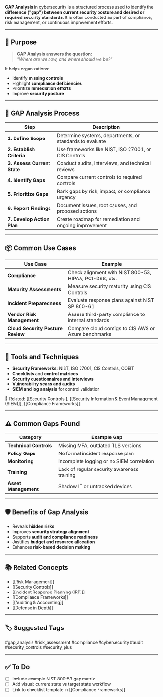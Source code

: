 **GAP Analysis** in cybersecurity is a structured process used to identify the **difference ("gap") between current security posture and desired or required security standards**. It is often conducted as part of compliance, risk management, or continuous improvement efforts.

---

## 🎯 Purpose

> **GAP Analysis answers the question:**  
> _"Where are we now, and where should we be?"_

It helps organizations:
- Identify **missing controls**
- Highlight **compliance deficiencies**
- Prioritize **remediation efforts**
- Improve **security posture**

---

## 🧱 GAP Analysis Process

| Step                      | Description                                                       |
|---------------------------|-------------------------------------------------------------------|
| **1. Define Scope**        | Determine systems, departments, or standards to evaluate          |
| **2. Establish Criteria**  | Use frameworks like NIST, ISO 27001, or CIS Controls               |
| **3. Assess Current State**| Conduct audits, interviews, and technical reviews                 |
| **4. Identify Gaps**       | Compare current controls to required controls                     |
| **5. Prioritize Gaps**     | Rank gaps by risk, impact, or compliance urgency                  |
| **6. Report Findings**     | Document issues, root causes, and proposed actions                |
| **7. Develop Action Plan** | Create roadmap for remediation and ongoing improvement            |

---

## 📦 Common Use Cases

| Use Case                           | Example                                                   |
|------------------------------------|------------------------------------------------------------|
| **Compliance**                     | Check alignment with NIST 800-53, HIPAA, PCI-DSS, etc.     |
| **Maturity Assessments**           | Measure security maturity using CIS Controls               |
| **Incident Preparedness**          | Evaluate response plans against NIST SP 800-61             |
| **Vendor Risk Management**         | Assess third-party compliance to internal standards        |
| **Cloud Security Posture Review**  | Compare cloud configs to CIS AWS or Azure benchmarks       |

---

## 🧰 Tools and Techniques

- **Security Frameworks**: NIST, ISO 27001, CIS Controls, COBIT
- **Checklists** and **control matrices**
- **Security questionnaires and interviews**
- **Vulnerability scans and audits**
- **SIEM and log analysis** for control validation

📎 Related: [[Security Controls]], [[Security Information & Event Management (SIEM)]], [[Compliance Frameworks]]

---

## ⚠️ Common Gaps Found

| Category               | Example Gap                                                 |
|------------------------|-------------------------------------------------------------|
| **Technical Controls** | Missing MFA, outdated TLS versions                          |
| **Policy Gaps**        | No formal incident response plan                            |
| **Monitoring**         | Incomplete logging or no SIEM correlation                   |
| **Training**           | Lack of regular security awareness training                 |
| **Asset Management**   | Shadow IT or untracked devices                              |

---

## 🛡 Benefits of Gap Analysis

- Reveals **hidden risks**
- Improves **security strategy alignment**
- Supports **audit and compliance readiness**
- Justifies **budget and resource allocation**
- Enhances **risk-based decision making**

---

## 📚 Related Concepts

- [[Risk Management]]
- [[Security Controls]]
- [[Incident Response Planning (IRP)]]
- [[Compliance Frameworks]]
- [[Auditing & Accounting]]
- [[Defense in Depth]]

---

## 🏷 Suggested Tags

#gap_analysis #risk_assessment #compliance #cybersecurity #audit #security_controls #security_plus

---

## ✅ To Do

- [ ] Include example NIST 800-53 gap matrix
- [ ] Add visual: current state vs target state workflow
- [ ] Link to checklist template in [[Compliance Frameworks]]
